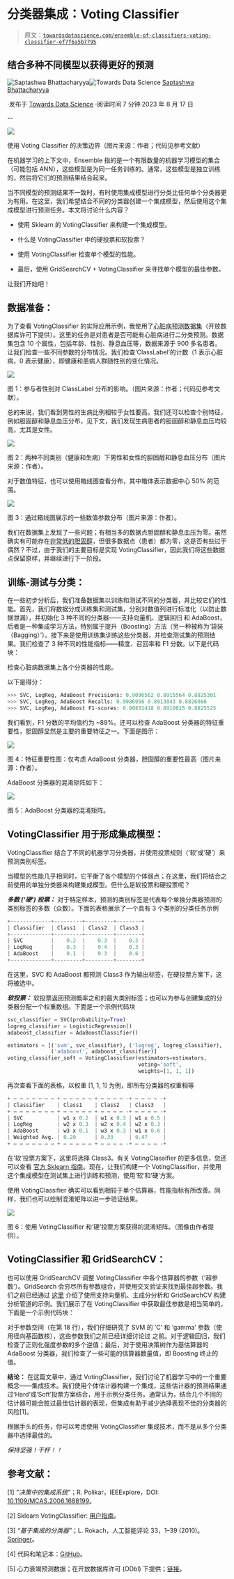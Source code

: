 # 分类器集成：Voting Classifier

> 原文：[`towardsdatascience.com/ensemble-of-classifiers-voting-classifier-ef7f6a5b7795`](https://towardsdatascience.com/ensemble-of-classifiers-voting-classifier-ef7f6a5b7795)

## 结合多种不同模型以获得更好的预测

[](https://saptashwa.medium.com/?source=post_page-----ef7f6a5b7795--------------------------------)![Saptashwa Bhattacharyya](https://saptashwa.medium.com/?source=post_page-----ef7f6a5b7795--------------------------------)[](https://towardsdatascience.com/?source=post_page-----ef7f6a5b7795--------------------------------)![Towards Data Science](https://towardsdatascience.com/?source=post_page-----ef7f6a5b7795--------------------------------) [Saptashwa Bhattacharyya](https://saptashwa.medium.com/?source=post_page-----ef7f6a5b7795--------------------------------)

·发布于 [Towards Data Science](https://towardsdatascience.com/?source=post_page-----ef7f6a5b7795--------------------------------) ·阅读时间 7 分钟·2023 年 8 月 17 日

--

![](img/96aa1b7e6415940eeaa32ba8a06bad00.png)

使用 Voting Classifier 的决策边界（图片来源：作者；代码见参考文献）

在机器学习的上下文中，Ensemble 指的是一个有限数量的机器学习模型的集合（可能包括 ANN），这些模型是为同一任务训练的。通常，这些模型是独立训练的，然后将它们的预测结果结合起来。

当不同模型的预测结果不一致时，有时使用集成模型进行分类比任何单个分类器更为有用。在这里，我们希望结合不同的分类器创建一个集成模型，然后使用这个集成模型进行预测任务。本文将讨论什么内容？

+   使用 Sklearn 的 VotingClassifier 来构建一个集成模型。

+   什么是 VotingClassifier 中的硬投票和软投票？

+   使用 VotingClassifier 检查单个模型的性能。

+   最后，使用 GridSearchCV + VotingClassifier 来寻找单个模型的最佳参数。

让我们开始吧！

## 数据准备：

为了查看 VotingClassifier 的实际应用示例，我使用了[心脏病预测数据集](https://www.kaggle.com/datasets/fedesoriano/heart-failure-prediction)（开放数据库许可下提供）。这里的任务是对患者是否可能有心脏病进行二分类预测。数据集包含 10 个属性，包括年龄、性别、静息血压等，数据来源于 900 多名患者。让我们检查一些不同参数的分布情况。我们检查‘ClassLabel’的计数（1 表示心脏病，0 表示健康），即健康和患病人群随性别的变化情况。

![](img/7185779fad5fb131d2b0f07734b630af.png)

图 1：参与者性别对 ClassLabel 分布的影响。（图片来源：作者；代码见参考文献）。

总的来说，我们看到男性的生病比例相较于女性要高。我们还可以检查个别特征，例如胆固醇和静息血压分布，见下文，我们发现生病患者的胆固醇和静息血压均较高，尤其是女性。

![](img/21752fae1a7b2642006128093b6e3b9d.png)

图 2：两种不同类别（健康和生病）下男性和女性的胆固醇和静息血压分布（图片来源：作者）。

对于数值特征，也可以使用箱线图查看分布，其中箱体表示数据中心 50% 的范围。

![](img/e99db4bff049650e0662767e7bcf0661.png)

图 3：通过箱线图展示的一些数值参数分布（图片来源：作者）。

我们在数据集上发现了一些问题；有相当多的数据点胆固醇和静息血压为零。虽然确实有可能存在[非常低的胆固醇](https://www.health.harvard.edu/blog/ldl-cholesterol-how-low-can-you-safely-go-2020012018638)，但很多数据点（患者）都为零，这是否有些过于偶然？不过，由于我们的主要目标是实现 VotingClassifier，因此我们将这些数据点保留原样，并继续进行下一阶段。

## 训练-测试与分类：

在一些初步分析后，我们准备数据集以训练和测试不同的分类器，并比较它们的性能。首先，我们将数据分成训练集和测试集，分别对数值列进行标准化（以防止数据泄漏），并初始化 3 种不同的分类器——支持向量机、逻辑回归 和 AdaBoost，后者是一种集成学习方法，特别属于提升（Boosting）方法（另一种被称为‘袋装（Bagging）’）。接下来是使用训练集训练这些分类器，并检查测试集的预测结果。我们检查了 3 种不同的性能指标——精度、召回率和 F1 分数。以下是代码块：

检查心脏病数据集上各个分类器的性能。

以下是得分：

```py
>>> SVC, LogReg, AdaBoost Precisions: 0.9096562 0.8915564 0.8825301
>>> SVC, LogReg, AdaBoost Recalls: 0.9086956 0.8913043 0.8826086
>>> SVC, LogReg, AdaBoost F1-scores: 0.90831418 0.8910015 0.8825525
```

我们看到，F1 分数的平均值约为 ~89%。还可以检查 AdaBoost 分类器的特征重要性，胆固醇显然是主要的重要特征之一。下面是图示：

![](img/993d1c247cfa2568eb54b3af171bdef7.png)

图 4：特征重要性图：仅考虑 AdaBoost 分类器，胆固醇的重要性最高（图片来源：作者）。

AdaBoost 分类器的混淆矩阵如下：

![](img/62c3bc6b635dbfd4613f60ac34459387.png)

图 5：AdaBoost 分类器的混淆矩阵。

## VotingClassifier 用于形成集成模型：

VotingClassifier 结合了不同的机器学习分类器，并使用投票规则（‘软’或‘硬’）来预测类别标签。

当模型的性能几乎相同时，它平衡了各个模型的个体弱点；在这里，我们将结合之前使用的单独分类器来构建集成模型。但什么是软投票和硬投票呢？

***多数 (‘硬’) 投票：*** 对于特定样本，预测的类别标签是代表每个单独分类器预测的类别标签的多数（众数）。下面的表格展示了一个具有 3 个类别的分类任务示例

```py
+-------------+---------+---------+--------+
| Classifier  | Class1  | Class2  | Class3 |
+-------------+---------+---------+--------+
| SVC         |    0.2  |    0.3  |    0.5 |
| LogReg      |    0.3  |    0.4  |    0.3 |
| AdaBoost    |    0.1  |    0.3  |    0.6 |
+-------------+---------+---------+--------+
```

在这里，SVC 和 AdaBoost 都预测 Class3 作为输出标签，在硬投票方案下，这将被选中。

***软投票：*** 软投票返回预测概率之和的最大类别标签；也可以为参与创建集成的分类器分配一个权重数组。下面是一个示例代码块

```py
svc_classifier = SVC(probability=True)
logreg_classifier = LogisticRegression()
adaboost_classifier = AdaBoostClassifier()

estimators = [('svm', svc_classifier), ('logreg', logreg_classifier), 
              ('adaboost', adaboost_classifier)]
voting_classifier_soft = VotingClassifier(estimators=estimators, 
                                          voting='soft', 
                                          weights=[1, 1, 1]) 
```

再次查看下面的表格，以权重 [1, 1, 1] 为例，即所有分类器的权重相等

```py
+ — — — — — — — + — — — — — + — — — — -+ — — — — -+
| Classifier    | Class1    | Class2   | Class3   |
+ — — — — — — — + — — — — — + — — — — -+ — — — — -+
| SVC           | w1 x 0.2  | w1 x 0.3 | w1 x 0.5 |
| LogReg        | w2 x 0.3  | w2 x 0.4 | w2 x 0.3 |
| AdaBoost      | w3 x 0.1  | w3 x 0.3 | w1 x 0.6 |
| Weighted Avg. | 0.20      | 0.33     | 0.47     |
+ — — — — — — — + — — — — — + — — — — -+ — — — — -+
```

在‘软’投票方案下，这里将选择 Class3。有关 VotingClassifier 的更多信息，您还可以查看 [官方 Sklearn 指南](https://scikit-learn.org/stable/modules/ensemble.html#voting-classifier)。现在，让我们构建一个 VotingClassifier，并使用这个集成模型在测试集上进行训练和预测，使用‘软’和‘硬’方案。

使用 VotingClassifier 确实可以看到相较于单个估算器，性能指标有所改善。同样，我们也可以绘制混淆矩阵以进一步验证结果。

![](img/71bc3a0ddf31de760905ed952f35af96.png)

图 6：使用 VotingClassifier 和‘硬’投票方案获得的混淆矩阵。（图像由作者提供）。

## VotingClassifier 和 GridSearchCV：

也可以使用 GridSearchCV 调整 VotingClassifier 中各个估算器的参数（‘超参数’）。GridSearch 会穷尽所有参数组合，并使用交叉验证来找到最佳超参数。我们之前已经通过 [这里](https://medium.com/towards-data-science/visualizing-support-vector-machine-decision-boundary-69e7591dacea) 介绍了使用支持向量机、主成分分析和 GridSearchCV 构建分析管道的示例。我们展示了在 VotingClassifier 中获取最佳参数是相当简单的，下面是一个示例代码块：

对于参数空间（在第 18 行），我们仔细研究了 SVM 的 ‘C’ 和 ‘gamma’ 参数（使用径向基函数核），这些参数我们之前已经详细讨论过 之前。对于逻辑回归，我们检查了正则化强度参数的多个逆值；最后，对于使用决策树作为基估算器的 AdaBoost 分类器，我们检查了一些可能的估算器数量值，即 Boosting 终止的值。

**结论：** 在这篇文章中，通过 VotingClassifier，我们讨论了机器学习中的一个重要概念——集成技术。我们使用个体估计器构建一个集成，这些估计器的预测结果通过‘Hard’或‘Soft’投票方案结合，用于示例分类任务。通常认为，结合几个不同的估计器可能会胜过最佳估计器的表现，但集成有助于减少选择表现不佳的分类器的风险[1]。

根据手头的任务，你可以考虑使用 VotingClassifier 集成技术，而不是从多个分类器中选择最佳的。

*保持坚强！干杯！！*

## 参考文献：

[1] *“决策中的集成系统”*；R. Polikar，IEEExplore，DOI: [10.1109/MCAS.2006.1688199](https://doi.org/10.1109/MCAS.2006.1688199)。

[2] Sklearn VotingClassifier: [用户指南](https://scikit-learn.org/stable/modules/ensemble.html#voting-classifier)。

[3] *“基于集成的分类器”*；L. Rokach，人工智能评论 33，1–39 (2010)。 [Springer](https://link.springer.com/article/10.1007/s10462-009-9124-7)。

[4] 代码和笔记本：[GitHub](https://github.com/suvoooo/Machine_Learning/tree/master/VotingClassifier)。

[5] 心力衰竭预测数据；在开放数据库许可 (ODbl) 下提供；[链接](https://www.kaggle.com/datasets/fedesoriano/heart-failure-prediction)。
